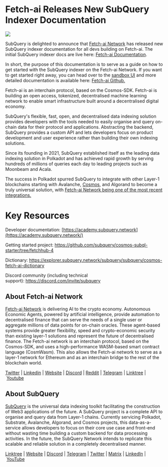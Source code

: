 # Fetch-ai Releases New SubQuery Indexer Documentation

![](https://miro.medium.com/max/1400/0*1Of1JoEIo3gXuDoK)

SubQuery is delighted to announce that [Fetch-ai Network](https://fetch-ai.network/) has released new SubQuery indexer documentation for all devs building on Fetch-ai. The initial SubQuery indexer docs are live here: [Fetch-ai Documentation](https://docs.fetch.ai/ledger-subquery/introduction).

In short, the purpose of this documentation is to serve as a guide on how to get started with the SubQuery indexer on the Fetch-ai Network. If you want to get started right away, you can head over to the [sandbox UI](https://subquery.fetch.ai/) and more detailed documentation is available here: [Fetch-ai Github.](https://github.com/fetchai/ledger-subquery)

Fetch-ai is an interchain protocol, based on the Cosmos-SDK. Fetch-ai is building an open access, tokenized, decentralised machine learning network to enable smart infrastructure built around a decentralised digital economy.

SubQuery's flexible, fast, open, and decentralised data indexing solution provides developers with the tools needed to easily organise and query on-chain data for their protocol and applications. Abstracting the backend, SubQuery provides a custom API and lets developers focus on product development and user experience rather than building their own indexing solutions.

Since its founding in 2021, SubQuery established itself as the leading data indexing solution in Polkadot and has achieved rapid growth by serving hundreds of millions of queries each day to leading projects such as Moonbeam and Acala.

The success in Polkadot spurred SubQuery to integrate with other Layer-1 blockchains starting with Avalanche, [Cosmos](./20220609-juno-cosmos.md), and Algorand to become a truly universal solution, with [Fetch-ai Network being one of the most recent integrations.](./20220719-fetch.md)

# Key Resources

Developer documentation: [https://academy.subquery.network](https://academy.subquery.network/)

Getting started project: <https://github.com/subquery/cosmos-subql-starter/tree/fetchhub-4>

Dictionary: <https://explorer.subquery.network/subquery/subquery/cosmos-fetch-ai-dictionary>

Discord community (including technical support): <https://discord.com/invite/subquery>

## About Fetch-ai Network

[Fetch-ai Network](https://fetch-ai.network/) is delivering AI to the crypto economy. Autonomous Economic Agents, powered by artificial intelligence, provide automation to decentralised finance that can serve the needs of a single user or aggregate millions of data points for on-chain oracles. These agent-based systems provide greater flexibility, speed and crypto-economic security than existing layer-1 solutions and represent the future of decentralised finance. The Fetch-ai network is an interchain protocol, based on the Cosmos-SDK, and uses a high-performance WASM-based smart contract language (CosmWasm). This also allows the Fetch-ai network to serve as a layer-1 network for Ethereum and as an interchain bridge to the rest of the blockchain world.

[Twitter](https://twitter.com/Fetch_ai) | [Linkedin](https://www.linkedin.com/company/fetch-ai-network/) | [Website](https://fetch-ai.network/) | [Discord](https://discord.com/invite/yypdAsRPYm) | [Reddit](https://reddit.com/r/fetchai_community) | [Telegram](https://t.me/fetch_ai) | [Linktree](https://linktr.ee/FetchAi) | [Youtube](https://www.youtube.com/channel/UCrEQK_X2Vm1kCtftlRoodXA/videos?app=desktop)

## About SubQuery

[SubQuery](https://subquery.network/) is the universal data indexing toolkit facilitating the construction of Web3 applications of the future. A SubQuery project is a complete API to organise and query data from Layer-1 chains. Currently servicing Polkadot, Substrate, Avalanche, Algorand, and Cosmos projects, this data-as-a-service allows developers to focus on their core use case and front-end without wasting time building a custom backend for data processing activities. In the future, the SubQuery Network intends to replicate this scalable and reliable solution in a completely decentralised manner.

​​[Linktree](https://linktr.ee/subquerynetwork) | [Website](https://subquery.network/) | [Discord](https://discord.com/invite/78zg8aBSMG) | [Telegram](https://t.me/subquerynetwork) | [Twitter](https://twitter.com/subquerynetwork) | [Matrix](https://matrix.to/#/#subquery:matrix.org) | [LinkedIn](https://www.linkedin.com/company/subquery) | [YouTube](https://www.youtube.com/channel/UCi1a6NUUjegcLHDFLr7CqLw)
